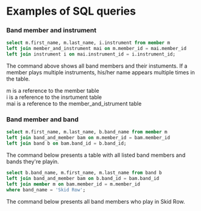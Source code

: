 # Examples of SQL queries

### Band member and instrument

``` SQL
select m.first_name, m.last_name, i.instrument from member m
left join member_and_instrument mai on m.member_id = mai.member_id 
left join instrument i on mai.instrument_id = i.instrument_id;
```
The command above shows all band members and their instuments. If a member plays multiple instruments, his/her name appears multiple times in the table.  
  
m is a reference to the member table  
i is a reference to the insrtument table  
mai is a reference to the member_and_istrument table  

### Band member and band
```SQL
select m.first_name, m.last_name, b.band_name from member m
left join band_and_member bam on m.member_id = bam.member_id
left join band b on bam.band_id = b.band_id;
```
The command below presents a table with all listed band members and bands they're playin.

```SQL
select b.band_name, m.first_name, m.last_name from band b
left join band_and_member bam on b.band_id = bam.band_id
left join member m on bam.member_id = m.member_id
where band_name = 'Skid Row';
```
The command below presents all band members who play in Skid Row.
